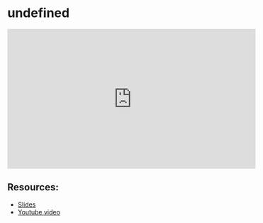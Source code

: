 # undefined
                
<iframe width="560" height="315" src="https://www.youtube-nocookie.com/embed/UD1QcXDMhpM?start=0" frameborder="0" allow="accelerometer; autoplay; encrypted-media; gyroscope; picture-in-picture" allowfullscreen="allowfullscreen">
</iframe><BR>

## Resources:
- [Slides](https://github.com/arshare/resources_balagha_pdfs)
- [Youtube video](https://www.youtube.com/watch?v=UD1QcXDMhpM&list=PLzn0qdi6JpdtdAyaM2yvvY1Yk9i4EpLHD&index=63)

